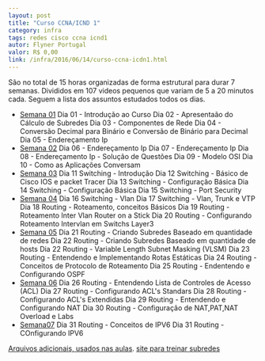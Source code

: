 ```yaml
---
layout: post
title: "Curso CCNA/ICND 1"
category: infra
tags: redes cisco ccna icnd1
autor: Flyner Portugal
valor: R$ 0,00
link: /infra/2016/06/14/curso-ccna-icdn1.html
---
```

São no total de 15 horas organizadas de forma estrutural para durar 7 semanas.
Divididos em 107 videos pequenos que variam de 5 a 20 minutos cada.
Seguem a lista dos assuntos estudados todos os dias.

* [Semana 01](https://www.youtube.com/playlist?list=PLTfx66PQF7S4RsJgDW2MpDajcFLmGN_58)
Dia 01 - Introdução ao Curso
Dia 02 - Apresentaão do Cálculo de Subredes
Dia 03 - Componentes de Rede
Dia 04 - Conversão Decimal para Binário e Conversão de Binário para Decimal
Dia 05 - Endereçamento Ip
* [Semana 02](https://www.youtube.com/playlist?list=PLTfx66PQF7S4O6o1oRdW_Ji6TUJ85a47F)
Dia 06 - Endereçamento Ip
Dia 07 - Endereçamento Ip
Dia 08 - Endereçamento Ip - Solução de Questões
Dia 09 - Modelo OSI
Dia 10 - Como as Aplicações Conversam
* [Semana 03](https://www.youtube.com/playlist?list=PLTfx66PQF7S5s2F-Wec-adD-g1gV7aH4h)
Dia 11 Switching - Introdução
Dia 12 Switching - Básico de Cisco IOS e packet Tracer
Dia 13 Switching - Configuração Básica
Dia 14 Switching - Configuração Básica
Dia 15 Switching - Port Security
* [Semana 04](https://www.youtube.com/playlist?list=PLTfx66PQF7S61lVP7luxo03ecIy281NVs)
Dia 16 Switching - Vlan
Dia 17 Switching - Vlan, Trunk e VTP
Dia 18 Routing - Roteamento, conceitos Básicos
Dia 19 Routing - Roteamento Inter Vlan Router on a Stick
Dia 20 Routing - Configurando Roteamento Intervlan em Switchs Layer3
* [Semana 05](https://www.youtube.com/playlist?list=PLTfx66PQF7S4qfjcqJ4yc4zrPLapeLBtU)
Dia 21 Routing - Criando Subredes Baseado em quantidade de redes
Dia 22 Routing - Criando Subredes Baseado em quantidade de hosts
Dia 22 Routing - Variable Length Subnet Masking (VLSM)
Dia 23 Routing - Entendendo e Implementando Rotas Estáticas
Dia 24 Routing - Conceitos de Protocolo de Roteamento
Dia 25 Routing - Endentendo e Configurando OSPF
* [Semana 06](https://www.youtube.com/playlist?list=PLTfx66PQF7S4XgWlDzDZo1S8uJi4BhWNq)
Dia 26 Routing - Entendendo Lista de Controles de Acesso (ACL)
Dia 27 Routing - Configurando ACL's Standars
Dia 28 Routing - Configurando ACL's Extendidas
Dia 29 Routing - Entendendo e Configurando NAT
Dia 30 Routing - Configuração de NAT,PAT,NAT Overload e Labs
* [Semana07](https://www.youtube.com/playlist?list=PLTfx66PQF7S7iBmOvzSYF2yvIzBxxM5wm)
Dia 31 Routing - Conceitos de IPV6
Dia 31 Routing - COnfigurando IPV6

[Arquivos adicionais, usados nas aulas](https://www.dropbox.com/l/s/Y6BemOTAK1YW8QMWv9nQKs).
[site para treinar subredes](http://www.questoesdesubrede.com.br/)


